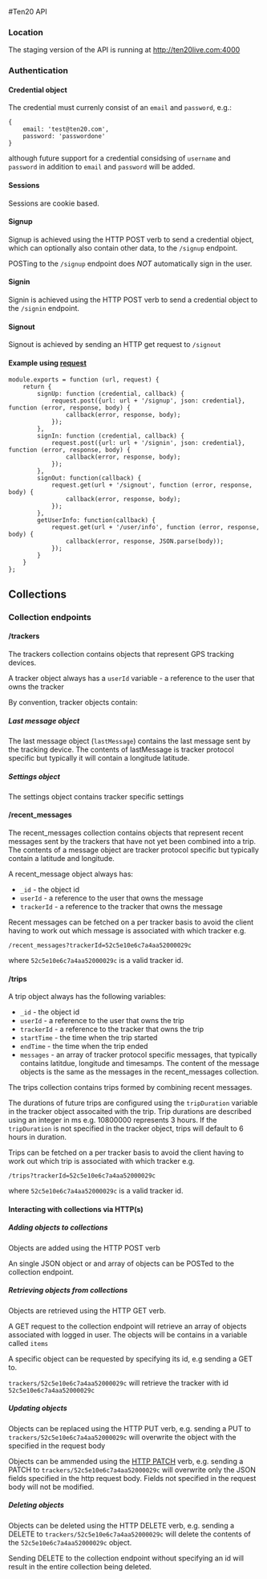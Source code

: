 #Ten20 API


### Location
The staging version of the API is running at http://ten20live.com:4000

### Authentication

#### Credential object
The credential must currenly consist of an ```email``` and ```password```, e.g.:
    
    {
        email: 'test@ten20.com',
        password: 'passwordone'
    }


although future support for a credential considsing of ```username``` and ```password``` in addition to ```email``` and ```password``` will be added.


#### Sessions
Sessions are cookie based. 

#### Signup
Signup is achieved using the HTTP POST verb to send a credential object, which can optionally also contain other data, to the ```/signup``` endpoint.

POSTing to the ```/signup``` endpoint does *NOT* automatically sign in the user.

#### Signin
Signin is achieved using the HTTP POST verb to send a credential object to the ```/signin``` endpoint.

#### Signout
Signout is achieved by sending an HTTP get request to ```/signout```


#### Example using [request](https://github.com/mikeal/request)

    module.exports = function (url, request) {
        return {
            signUp: function (credential, callback) {
                request.post({url: url + '/signup', json: credential}, function (error, response, body) {
                    callback(error, response, body);
                });
            },
            signIn: function (credential, callback) {
                request.post({url: url + '/signin', json: credential}, function (error, response, body) {
                    callback(error, response, body);
                });
            },
            signOut: function(callback) {
                request.get(url + '/signout', function (error, response, body) {
                    callback(error, response, body);
                });
            },
            getUserInfo: function(callback) {
                request.get(url + '/user/info', function (error, response, body) {
                    callback(error, response, JSON.parse(body));
                });
            }
        }
    };


## Collections

### Collection endpoints

#### /trackers

The trackers collection contains objects that represent GPS tracking devices.

A tracker object always has a ```userId``` variable - a reference to the user that owns the tracker


By convention, tracker objects contain:

##### Last message object
The last message object (```lastMessage```) contains the last message sent by the tracking device. The contents of lastMessage is tracker protocol specific but typically it will contain a longitude latitude.

##### Settings object
The settings object contains tracker specific settings


#### /recent_messages

The recent_messages collection contains objects that represent recent messages sent by the trackers that have not yet been combined into a trip. The contents of a message object are tracker protocol specific but typically contain a latitude and longitude.

A recent_message object always has:
 * ```_id``` - the object id
 * ```userId``` - a reference to the user that owns the message
 * ```trackerId``` - a reference to the tracker that owns the message


Recent messages can be fetched on a per tracker basis to avoid the client having to work out which message is associated with which tracker e.g.

    /recent_messages?trackerId=52c5e10e6c7a4aa52000029c

where ```52c5e10e6c7a4aa52000029c``` is a valid tracker id.

#### /trips

A trip object always has the following variables:
 * ```_id``` - the object id
 * ```userId``` - a reference to the user that owns the trip
 * ```trackerId``` - a reference to the tracker that owns the trip
 * ```startTime``` - the time when the trip started
 * ```endTime``` - the time when the trip ended
 * ```messages``` - an array of tracker protocol specific messages, that typically contains latitdue, longitude and timesamps. The content of the message objects is the same as the messages in the recent_messages collection.

The trips collection contains trips formed by combining recent messages.

The durations of future trips are configured using the ```tripDuration``` variable in the tracker object assocaited with the trip. Trip durations are described using an integer in ms e.g. 10800000 represents 3 hours. If the ```tripDuration``` is not specified in the tracker object, trips will default to 6 hours in duration.

Trips can be fetched on a per tracker basis to avoid the client having to work out which trip is associated with which tracker e.g.

    /trips?trackerId=52c5e10e6c7a4aa52000029c

where ```52c5e10e6c7a4aa52000029c``` is a valid tracker id.

#### Interacting with collections via HTTP(s)

##### Adding objects to collections
Objects are added using the HTTP POST verb

An single JSON object or and array of objects can be POSTed to the collection endpoint.

##### Retrieving objects from collections

Objects are retrieved using the HTTP GET verb.

A GET request to the collection endpoint will retrieve an array of objects associated with logged in user. The objects will be contains in a variable called ```items```

A specific object can be requested by specifying its id, e.g sending a GET to.

```trackers/52c5e10e6c7a4aa52000029c``` will retrieve the tracker with id ```52c5e10e6c7a4aa52000029c```

##### Updating objects

Objects can be replaced using the HTTP PUT verb, e.g. sending a PUT to ```trackers/52c5e10e6c7a4aa52000029c``` 
will overwrite the object with the specified in the request body

Objects can be ammended using the [HTTP PATCH](http://tools.ietf.org/html/rfc5789) verb, e.g. sending a PATCH to ```trackers/52c5e10e6c7a4aa52000029c``` 
will overwrite only the JSON fields specified in the http request body. Fields not specified in the request body will not be modified.

##### Deleting objects

Objects can be deleted using the HTTP DELETE verb, e.g. sending a DELETE to ```trackers/52c5e10e6c7a4aa52000029c``` will delete the contents of the ```52c5e10e6c7a4aa52000029c``` object.

Sending DELETE to the collection endpoint without specifying an id will result in the entire collection being deleted.

